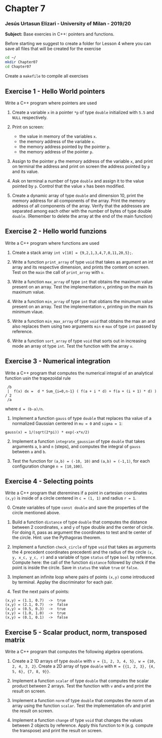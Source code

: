 # Chapter 7

### Jesús Urtasun Elizari - University of Milan - 2019/20

**Subject:** Base exercies in C++: pointers and functions.

Before starting we suggest to create a folder for Lesson 4 where you can save all files that will be created for the exercise
```bash
cd ~/
mkdir Chapter07
cd Chapter07
```
Create a `makefile` to compile all exercises

## Exercise 1 - Hello World pointers

Write a C++ program where pointers are used

1. Create a variable `x` in a pointer `*p` of type `double` initialized with `5.5` and `NULL` respectively.

2. Print on screen:
   - the value in memory of the variables `x`.
   - the memory address of the variable `x`.
   - the memory address pointed by the pointer `p`.
   - the memory address of the pointer `p`.

3. Assign to the pointer `p` the memory address of the variable `x`, and print on terminal the address and print
on screen the address pointed by `p` and its value.

4. Ask on terminal a number of type `double` and assign it to the value pointed by `p`. Control that the value `x` has been modified.

5. Create a dynamic array of type `double` and dimension 10, print the memory address for all components of the array. Print the memory
address of all components of the array. Verify that the addresses are separated among each other with the number of bytes of type double `double`. (Remember to delete the array at the end of the main function)

## Exercise 2 - Hello world funzions

Write a C++ program where functions are used

1. Create a stack array `int v[10] = {9,2,1,3,4,7,0,11,20,5};`.

2. Write a function `print_array` of type `void` that takes as argument an int array and its respective dimension, and prints the content on screen. Test on the `main` the call of `print_array` with `v`.

3. Write a function `max_array` of type `int` that obtains the maximum value present on an array.
Test the implementation `v`, printing on the main its maximum value.

4. Write a function `min_array` of type `int` that obtians the minumum value present on an array.
Test the implementation `v`, printing on the main its minimum vlaue.

5. Write a function `min_max_array` of type `void` that obtains the max an and also replaces them using two arguments `min` e `max` 
of type `int` passed by reference.

6. Write a function `sort_array` of type `void` that sorts out in increasing mode an array ot type `int`. Test the function with the array `v`.

## Exercise 3 - Numerical integration

Write a C++ program that computes the numerical integral of an analytical function usin the trapezoidal rule
```
 /b
 |  f(x) dx =  d * Sum_{i=0,n-1} ( f(a + i * d) + f(a + (i + 1) * d) ) / 2
 /a
```
where `d = (b-a)/n`.

1. Implement a function `gauss` of type `double` that replaces tha value of a normalized Gaussian centered in `mu = 0` and  `sigma = 1`:
```
gauss(x) = 1/(sqrt(2*pi)) * exp(-x*x/2)
```

2. Implement a function `integrate_gaussian` of type `double` that takes arguments `a`, `b` and `n` (steps),
and computes the integral of `gauss` between `a` and `b`.

3. Test the function for `(a,b) = (-10, 10)` and `(a,b) = (-1,1)`, for each configuration change `n = [10,100]`.

## Exercise 4 - Selecting points

Write a C++ program that dteremines if a point in cartesian coordinates `(x,y)` is inside of a circle centered in `c = (1, 1)` and radius `r = 1`.

0. Create variables of type `const double` and save the properties of the circle mentioned above.

1. Build a function `distance` of type `double` that computes the distance between 2 coordinates, `x` and `y` of type double and the center of circle.
For doing it, pass as argument the coordinates to test and te center of the circle.
Hint: use the Pythagoras theorem.

2. Implement a function `check_circle` of type `void` that takes as arguments the 4 precedent coordinates precedenti and the radius of the circle
`(x, y, x_c, y_c, r)` and a variable of type `status` of type `bool` by reference. Compute here: the call of the function `distance` followed by check if the point is inside the circle. Save in `status` the value `true` or `false`.

3. Implement an infinite loop where pairs of points `(x,y)` come introduced by terminal. Applay the discriminator for each pair.

3. Test the next pairs of points:
```
(x,y) = (1.1, 0.7)  ->  true
(x,y) = (2.1, 0.7)  ->  false
(x,y) = (0.5, 0.3)  ->  true
(x,y) = (1.0, 1.0)  ->  true
(x,y) = (0.1, 0.1)  ->  false
```

## Exercise 5 - Scalar product, norm, transposed matrix

Write a C++ program that computes the following algebra operations.

1. Create a 2 1D arrays of type `double` with `v = {1, 2, 3, 4, 5}, w = {10, 2, 4, 3, 2}`. 
Create a 2D array of type `double` with `M = {{1, 2, 3}, {4, 5, 6}, {7, 8, 9}}`.

2. Implement a function `scalar` of type `double` that computes the scalar product between 2 arrays.
Test the function with `v` and `w` and print the result on screen.

3. Implement a function `norm` of type `double` that computes the norm of an array using the function `scalar`. Test the implementation of`v` and print the result on screen.

4. Implement a function `change` of type `void` that changes the values between 2 objects by reference.
Apply this function to `M` (e.g. compute the transpose) and print the result on screen.
